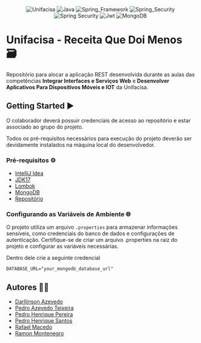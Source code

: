 <div align="center">
  <img alt="Unifacisa" src="https://img.shields.io/badge/Unifacisa-00599C?style=for-the-badge&logo=java&logoColor=white">
  <img alt="Java" src="https://img.shields.io/badge/Java-B1361E?style=for-the-badge&logo=coffeescript&logoColor=white">
  <img alt="Spring_Framework" src="https://img.shields.io/badge/Spring_Framework-6DB33F?style=for-the-badge&logo=spring&logoColor=white">
  <img alt="Spring_Security" src="https://img.shields.io/badge/Spring_Boot-6DB33F?style=for-the-badge&logo=springboot&logoColor=white">
  <img alt="Spring Security" src="https://img.shields.io/badge/Spring_Security-6DB33F?style=for-the-badge&logo=springsecurity&logoColor=white">
  <img alt="Jwt" src="https://img.shields.io/badge/JSON Web Tokens-000000?style=for-the-badge&logo=jsonwebtokens&logoColor=white">
  <img alt="MongoDB" src="https://img.shields.io/badge/MongoDB-4EA94B?style=for-the-badge&logo=mongodb&logoColor=white">
</div>

# Unifacisa - Receita Que Doi Menos 🗃️

Repositório para alocar a aplicação REST desenvolvida durante as aulas das competências <strong>Integrar Interfaces e Serviços Web</strong> e <strong>Desenvolver Aplicativos Para Dispositivos Móveis e IOT</strong> da Unifacisa.

## Getting Started ▶️

O colaborador deverá possuir credenciais de acesso ao repositório e estar associado ao grupo do projeto.

Todos os pré-requisitos necessários para execução do projeto deverão ser devidamente instalados na máquina local do desenvolvedor.

### Pré-requisitos ⚙️

- [IntelliJ Idea](https://www.jetbrains.com/idea/)
- [JDK17](https://www.oracle.com/java/technologies/downloads/)
- [Lombok](https://projectlombok.org/)
- [MongoDB](https://www.mongodb.com/pt-br)
- [Repositório](https://github.com/pedrohpdo/receita-que-doi-menos-server)

### Configurando as Variáveis de Ambiente 🌐

O projeto utiliza um arquivo `.properties` para armazenar informações sensíveis, como credenciais do banco de dados e configurações de autenticação. Certifique-se de criar um arquivo .properties na raiz do projeto e configurar as variáveis necessárias.

Dentro dele crie a seguinte credencial

`DATABASE_URL="your_mongodb_database_url"`

## Autores 🧑‍💻

- [Darllinson Azevedo](https://github.com/darllinsonazvd)
- [Pedro Azevedo Teixeira](https://github.com/pedro-azevedo3)
- [Pedro Henrique Pereira](https://github.com/pedrohpdo)
- [Pedro Henrique Santos](https://github.com/pedrohsantosg)
- [Rafael Macedo](https://github.com/rafaelmacedos)
- [Ramon Montenegro](https://github.com/ramonmontenegropng)

